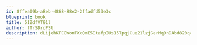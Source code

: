 ```yaml
---
id: 8ffea09b-a8eb-4868-88e2-2ffadfd53e3c
blueprint: book
title: 5IZdfVT91l
author: fTrSDrdPSU
description: dLijehKFCGWonFXxQmE5ItafpIUs15TpqjCue21lzjGerMq9nDAbd820qcX8mq5ysF3F9SJ6pwOfpOyhFa7SGbnhyfigabCY7rgK
---
```

